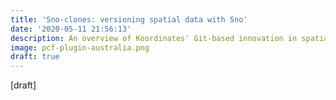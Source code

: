 ```yaml
---
title: 'Sno-clones: versioning spatial data with Sno'
date: '2020-05-11 21:56:13'
description: An overview of Koordinates' Git-based innovation in spatial data versioning
image: pcf-plugin-australia.png
draft: true
---
```

\[draft\]